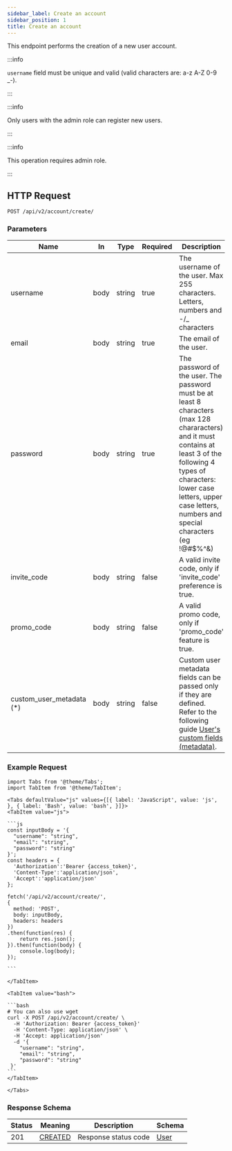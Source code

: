 ```yaml
---
sidebar_label: Create an account
sidebar_position: 1
title: Create an account
---
```


This endpoint performs the creation of a new user account.

:::info

`username` field must be unique and valid (valid characters are: a-z A-Z 0-9 _\-).

:::

:::info

Only users with the admin role can register new users.

:::

:::info

This operation requires admin role.

:::

## HTTP Request

`POST /api/v2/account/create/`

### Parameters

| Name                     | In   | Type   | Required | Description                                                                                                                                                                                                                                             |
|--------------------------|------|--------|----------|---------------------------------------------------------------------------------------------------------------------------------------------------------------------------------------------------------------------------------------------------------|
| username                 | body | string | true     | The username of the user. Max 255 characters. Letters, numbers and -/_ characters                                                                                                                                                                       |
| email                    | body | string | true     | The email of the user.                                                                                                                                                                                                                                  |
| password                 | body | string | true     | The password of the user. The password must be at least 8 characters (max 128 chararacters) and it must contains at least 3 of the following 4 types of characters: lower case letters, upper case letters, numbers and special characters (eg !@#$%^&) |
| invite_code              | body | string | false    | A valid invite code, only if 'invite_code' preference is true.                                                                                                                                                                                          |
| promo_code               | body | string | false    | A valid promo code, only if 'promo_code' feature is true.                                                                                                                                                                                               |
| custom_user_metadata (*) | body | string | false    | Custom user metadata fields can be passed only if they are defined. Refer to the following guide [User's custom fields (metadata)](/docs/apireference/v2/usermetadata/).                                                              |

### Example Request

````mdx-code-block
import Tabs from '@theme/Tabs';
import TabItem from '@theme/TabItem';

<Tabs defaultValue="js" values={[{ label: 'JavaScript', value: 'js', }, { label: 'Bash', value: 'bash', }]}>
<TabItem value="js">

```js
const inputBody = '{
  "username": "string",
  "email": "string",
  "password": "string"
}';
const headers = {
  'Authorization':'Bearer {access_token}',
  'Content-Type':'application/json',
  'Accept':'application/json'
};

fetch('/api/v2/account/create/',
{
  method: 'POST',
  body: inputBody,
  headers: headers
})
.then(function(res) {
    return res.json();
}).then(function(body) {
    console.log(body);
});

```

</TabItem>

<TabItem value="bash">

```bash
# You can also use wget
curl -X POST /api/v2/account/create/ \
  -H 'Authorization: Bearer {access_token}'
  -H 'Content-Type: application/json' \
  -H 'Accept: application/json'
  -d '{
    "username": "string",
    "email": "string",
    "password": "string"
 }'
```
</TabItem>

</Tabs>

````

### Response Schema

| Status | Meaning                                                      | Description          | Schema                                     |
|--------|--------------------------------------------------------------|----------------------|--------------------------------------------|
| 201    | [CREATED](https://tools.ietf.org/html/rfc7231#section-6.3.1) | Response status code | [User](/docs/apireference/v2/schemas/user) |




